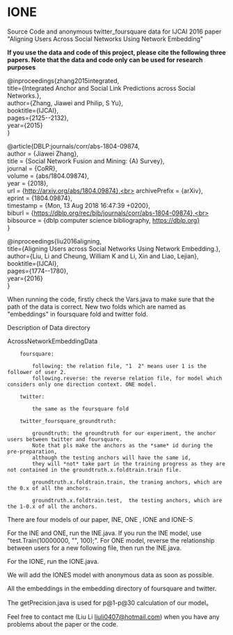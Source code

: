 # IONE
Source Code and anonymous twitter_foursquare data for IJCAI 2016 paper "Aligning Users Across Social Networks Using Network Embedding"

<b>If you use the data and code of this project, please cite the following three papers. Note that the data and code only can be used for research purposes</b>

@inproceedings{zhang2015integrated,<br>
  title={Integrated Anchor and Social Link Predictions across Social Networks.},<br>
  author={Zhang, Jiawei and Philip, S Yu},<br>
  booktitle={IJCAI},<br>
  pages={2125--2132},<br>
  year={2015}<br>
}<br>

@article{DBLP:journals/corr/abs-1804-09874,<br>
  author    = {Jiawei Zhang},<br>
  title     = {Social Network Fusion and Mining: {A} Survey},<br>
  journal   = {CoRR},<br>
  volume    = {abs/1804.09874},<br>
  year      = {2018},<br>
  url       = {http://arxiv.org/abs/1804.09874},<br>
  archivePrefix = {arXiv},<br>
  eprint    = {1804.09874},<br>
  timestamp = {Mon, 13 Aug 2018 16:47:39 +0200},<br>
  biburl    = {https://dblp.org/rec/bib/journals/corr/abs-1804-09874},<br>
  bibsource = {dblp computer science bibliography, https://dblp.org}<br>
}<br>

@inproceedings{liu2016aligning,<br>
  title={Aligning Users across Social Networks Using Network Embedding.},<br>
  author={Liu, Li and Cheung, William K and Li, Xin and Liao, Lejian},<br>
  booktitle={IJCAI},<br>
  pages={1774--1780},<br>
  year={2016}<br>
}<br>

When running the code, firstly check the Vars.java to make sure that the path of the data is correct. New two folds which are named as "embeddings" in foursquare fold and twitter fold.

Description of Data directory

   AcrossNetworkEmbeddingData
   
   		foursquare:
   		
   			following: the relation file, "1  2" means user 1 is the follower of user 2.  			   			
   			following.reverse: the reverse relation file, for model which considers only one direction context. ONE model.
   			
   		twitter:
   		
   			the same as the foursquare fold
   			
   		twitter_foursquare_groundtruth:
   		
   			groundtruth: the groundtruth for our experiment, the anchor users between twitter and foursquare. 
   			Note that pls make the anchors as the *same* id during the pre-preparation, 
   			although the testing anchors will have the same id, 
   			they will *not* take part in the training progress as they are not contained in the groundtruth.x.foldtrain.train file.	
   			
   			groundtruth.x.foldtrain.train, the traning anchors, which are the 0.x of all the anchors.
   			
   			groundtruth.x.foldtrain.test,  the testing anchors, which are the 1-0.x of all the anchors.
   			


<!-- groundtruth.test.linkp.x, the soft constraint file, which is predicted by a classifier. Only for the IONES model. Where x is the imbalance ratio of training classifier -->


There are four models of our paper, INE, ONE , IONE and IONE-S

For the INE and ONE, run the INE.java. If you run the INE model, use "test.Train(10000000, "", 100);". For ONE model, reverse the relationship between users for a new following file, then run the INE.java.
<!--modify the code as "test.Train(10000000, ".reverse", 100);".-->

For the IONE, run the IONE.java.

<!--For the IONES, run the IONES.java-->

<!--If you want to test the performance of the models with different interops, add the postfix to the Train function. For example,
"test.Train(10000000, ".0.1", 100);".-->

We will add the IONES model with anonymous data as soon as possible.

All the embeddings in the embedding directory of foursquare and twitter.

The getPrecision.java is used for p@1-p@30 calculation of our model。

Feel free to contact me (Liu Li liuli0407@hotmail.com) when you have any problems about the paper or the code. 

